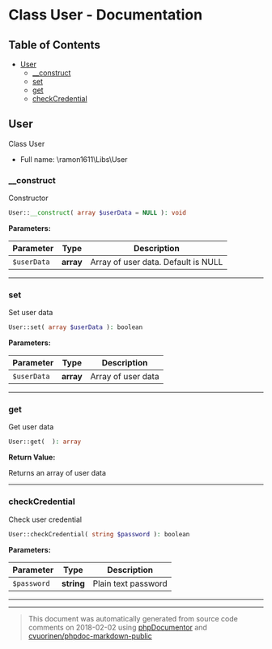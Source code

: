 # Class User - Documentation

## Table of Contents

* [User](#user)
    * [__construct](#__construct)
    * [set](#set)
    * [get](#get)
    * [checkCredential](#checkcredential)

## User

Class User



* Full name: \ramon1611\Libs\User


### __construct

Constructor

```php
User::__construct( array $userData = NULL ): void
```




**Parameters:**

| Parameter | Type | Description |
|-----------|------|-------------|
| `$userData` | **array** | Array of user data. Default is NULL |




---

### set

Set user data

```php
User::set( array $userData ): boolean
```




**Parameters:**

| Parameter | Type | Description |
|-----------|------|-------------|
| `$userData` | **array** | Array of user data |




---

### get

Get user data

```php
User::get(  ): array
```





**Return Value:**

Returns an array of user data



---

### checkCredential

Check user credential

```php
User::checkCredential( string $password ): boolean
```




**Parameters:**

| Parameter | Type | Description |
|-----------|------|-------------|
| `$password` | **string** | Plain text password |




---



--------
> This document was automatically generated from source code comments on 2018-02-02 using [phpDocumentor](http://www.phpdoc.org/) and [cvuorinen/phpdoc-markdown-public](https://github.com/cvuorinen/phpdoc-markdown-public)
